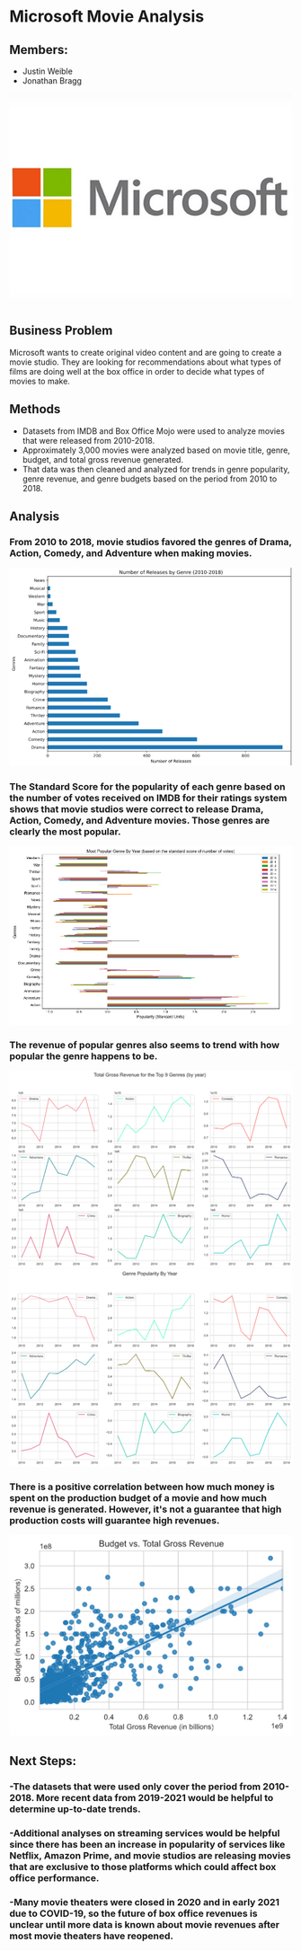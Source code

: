 # Microsoft Movie Analysis
## Members:
* Justin Weible
* Jonathan Bragg

![image](images/microsofts-logo-gets-a-makeover.jpg)

## Business Problem
Microsoft wants to create original video content and are going to create a movie studio.
They are looking for recommendations about what types of films are doing well at the box office in order to decide what types of movies to make.

## Methods
* Datasets from IMDB and Box Office Mojo were used to analyze movies that were released from 2010-2018.
* Approximately 3,000 movies were analyzed based on movie title, genre, budget, and total gross revenue generated.
* That data was then cleaned and analyzed for trends in genre popularity, genre revenue, and genre budgets based on the period from 2010 to 2018.

## Analysis
### From 2010 to 2018, movie studios favored the genres of Drama, Action, Comedy, and Adventure when making movies.
![image](images/releases_genres.png)

### The Standard Score for the popularity of each genre based on the number of votes received on IMDB for their ratings system shows that movie studios were correct to release Drama, Action, Comedy, and Adventure movies. Those genres are clearly the most popular.
![image](images/Genre_popularity.png)

### The revenue of popular genres also seems to trend with how popular the genre happens to be.
![image](images/Revenues_genres.png)
![image](images/Popularity_genres_year.png)

### There is a positive correlation between how much money is spent on the production budget of a movie and how much revenue is generated. However, it's not a guarantee that high production costs will guarantee high revenues.
![image](images/Budget_revenue.png)

## Next Steps:
### -The datasets that were used only cover the period from 2010-2018. More recent data from 2019-2021 would be helpful to determine up-to-date trends.

### -Additional analyses on streaming services would be helpful since there has been an increase in popularity of services like Netflix, Amazon Prime, and movie studios are releasing movies that are exclusive to those platforms which could affect box office performance.<br>

### -Many movie theaters were closed in 2020 and in early 2021 due to COVID-19, so the future of box office revenues is unclear until more data is known about movie revenues after most movie theaters have reopened.
